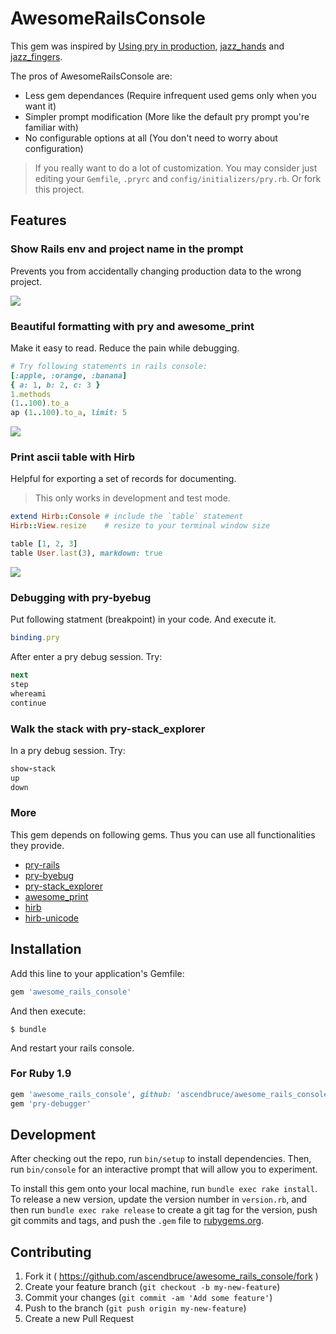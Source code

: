 # AwesomeRailsConsole

This gem was inspired by [Using pry in production](https://bugsnag.com/blog/production-pry), [jazz_hands](https://github.com/nixme/jazz_hands) and [jazz_fingers](https://github.com/plribeiro3000/jazz_fingers).

The pros of AwesomeRailsConsole are:

* Less gem dependances (Require infrequent used gems only when you want it)
* Simpler prompt modification (More like the default pry prompt you're familiar with)
* No configurable options at all (You don't need to worry about configuration)

> If you really want to do a lot of customization. You may consider just editing your `Gemfile`, `.pryrc` and `config/initializers/pry.rb`. Or fork this project.

## Features

### Show Rails env and project name in the prompt

Prevents you from accidentally changing production data to the wrong project.

![](http://i.imgur.com/fVDu0Oj.png)

### Beautiful formatting with pry and awesome_print

Make it easy to read. Reduce the pain while debugging.

```ruby
# Try following statements in rails console:
[:apple, :orange, :banana]
{ a: 1, b: 2, c: 3 }
1.methods
(1..100).to_a
ap (1..100).to_a, limit: 5
```

![](http://i.imgur.com/I5zE8Jp.png)

### Print ascii table with Hirb

Helpful for exporting a set of records for documenting.

> This only works in development and test mode.

```ruby
extend Hirb::Console # include the `table` statement
Hirb::View.resize    # resize to your terminal window size

table [1, 2, 3]
table User.last(3), markdown: true
```

![](http://i.imgur.com/KRqvaBA.png)

### Debugging with pry-byebug

Put following statment (breakpoint) in your code. And execute it.

```ruby
binding.pry
```

After enter a pry debug session. Try:

```ruby
next
step
whereami
continue
```

### Walk the stack with pry-stack_explorer

In a pry debug session. Try:

```ruby
show-stack
up
down
```

### More

This gem depends on following gems. Thus you can use all functionalities they provide.

* [pry-rails](https://github.com/rweng/pry-rails)
* [pry-byebug](https://github.com/deivid-rodriguez/pry-byebug)
* [pry-stack_explorer](https://github.com/pry/pry-stack_explorer)
* [awesome_print](https://github.com/michaeldv/awesome_print)
* [hirb](https://github.com/cldwalker/hirb)
* [hirb-unicode](https://github.com/miaout17/hirb-unicode)

## Installation

Add this line to your application's Gemfile:

```ruby
gem 'awesome_rails_console'
```

And then execute:

    $ bundle

And restart your rails console.

### For Ruby 1.9

```ruby
gem 'awesome_rails_console', github: 'ascendbruce/awesome_rails_console', branch: 'bring-your-own-debugger'
gem 'pry-debugger'
```

## Development

After checking out the repo, run `bin/setup` to install dependencies. Then, run `bin/console` for an interactive prompt that will allow you to experiment.

To install this gem onto your local machine, run `bundle exec rake install`. To release a new version, update the version number in `version.rb`, and then run `bundle exec rake release` to create a git tag for the version, push git commits and tags, and push the `.gem` file to [rubygems.org](https://rubygems.org).

## Contributing

1. Fork it ( https://github.com/ascendbruce/awesome_rails_console/fork )
2. Create your feature branch (`git checkout -b my-new-feature`)
3. Commit your changes (`git commit -am 'Add some feature'`)
4. Push to the branch (`git push origin my-new-feature`)
5. Create a new Pull Request
